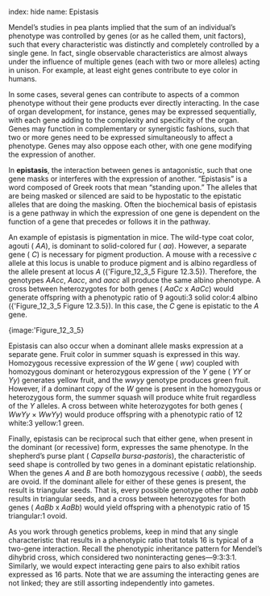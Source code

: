 index: hide
name: Epistasis

Mendel’s studies in pea plants implied that the sum of an individual’s phenotype was controlled by genes (or as he called them, unit factors), such that every characteristic was distinctly and completely controlled by a single gene. In fact, single observable characteristics are almost always under the influence of multiple genes (each with two or more alleles) acting in unison. For example, at least eight genes contribute to eye color in humans.

In some cases, several genes can contribute to aspects of a common phenotype without their gene products ever directly interacting. In the case of organ development, for instance, genes may be expressed sequentially, with each gene adding to the complexity and specificity of the organ. Genes may function in complementary or synergistic fashions, such that two or more genes need to be expressed simultaneously to affect a phenotype. Genes may also oppose each other, with one gene modifying the expression of another.

In  **epistasis**, the interaction between genes is antagonistic, such that one gene masks or interferes with the expression of another. “Epistasis” is a word composed of Greek roots that mean “standing upon.” The alleles that are being masked or silenced are said to be hypostatic to the epistatic alleles that are doing the masking. Often the biochemical basis of epistasis is a gene pathway in which the expression of one gene is dependent on the function of a gene that precedes or follows it in the pathway.

An example of epistasis is pigmentation in mice. The wild-type coat color, agouti ( *AA*), is dominant to solid-colored fur ( *aa*). However, a separate gene ( *C*) is necessary for pigment production. A mouse with a recessive  *c* allele at this locus is unable to produce pigment and is albino regardless of the allele present at locus  *A* ({'Figure_12_3_5 Figure 12.3.5}). Therefore, the genotypes  *AAcc*,  *Aacc*, and  *aacc* all produce the same albino phenotype. A cross between heterozygotes for both genes ( *AaCc* x  *AaCc*) would generate offspring with a phenotypic ratio of 9 agouti:3 solid color:4 albino ({'Figure_12_3_5 Figure 12.3.5}). In this case, the  *C* gene is epistatic to the  *A* gene.


{image:'Figure_12_3_5}
        

Epistasis can also occur when a dominant allele masks expression at a separate gene. Fruit color in summer squash is expressed in this way. Homozygous recessive expression of the  *W* gene ( *ww*) coupled with homozygous dominant or heterozygous expression of the  *Y* gene ( *YY* or  *Yy*) generates yellow fruit, and the  *wwyy* genotype produces green fruit. However, if a dominant copy of the  *W* gene is present in the homozygous or heterozygous form, the summer squash will produce white fruit regardless of the  *Y* alleles. A cross between white heterozygotes for both genes ( *WwYy* ×  *WwYy*) would produce offspring with a phenotypic ratio of 12 white:3 yellow:1 green.

Finally, epistasis can be reciprocal such that either gene, when present in the dominant (or recessive) form, expresses the same phenotype. In the shepherd’s purse plant ( *Capsella bursa-pastoris*), the characteristic of seed shape is controlled by two genes in a dominant epistatic relationship. When the genes  *A* and  *B* are both homozygous recessive ( *aabb*), the seeds are ovoid. If the dominant allele for either of these genes is present, the result is triangular seeds. That is, every possible genotype other than  *aabb* results in triangular seeds, and a cross between heterozygotes for both genes ( *AaBb* x  *AaBb*) would yield offspring with a phenotypic ratio of 15 triangular:1 ovoid.

As you work through genetics problems, keep in mind that any single characteristic that results in a phenotypic ratio that totals 16 is typical of a two-gene interaction. Recall the phenotypic inheritance pattern for Mendel’s dihybrid cross, which considered two noninteracting genes—9:3:3:1. Similarly, we would expect interacting gene pairs to also exhibit ratios expressed as 16 parts. Note that we are assuming the interacting genes are not linked; they are still assorting independently into gametes.
